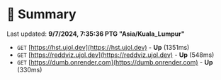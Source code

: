 # 📖 Summary
Last updated: **9/7/2024, 7:35:36 PTG "Asia/Kuala_Lumpur"**

- `GET` [https://hst.ujol.dev](https://hst.ujol.dev) - **Up** (1351ms)
- `GET` [https://reddviz.ujol.dev](https://reddviz.ujol.dev) - **Up** (548ms)
- `GET` [https://dumb.onrender.com](https://dumb.onrender.com) - **Up** (330ms)
